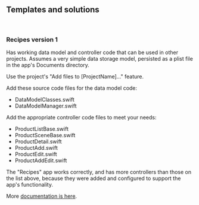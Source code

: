 ## Templates and solutions

<br>

### Recipes version 1

Has working data model and controller code that can be used in other projects. Assumes a very simple data storage model, persisted as a plist file in the app's Documents directory. 

Use the project's "Add files to [ProjectName]..." feature. 

Add these source code files for the data model code:
* DataModelClasses.swift 
* DataModelManager.swift

Add the appropriate controller code files to meet your needs:
* ProductListBase.swift
* ProductSceneBase.swift
* ProductDetail.swift
* ProductAdd.swift
* ProductEdit.swift
* ProductAddEdit.swift

The "Recipes" app works correctly, and has more controllers than those on the list above, because they were added and configured to support the app's functionality. 

More [documentation is here](https://dps923.ca/topics/info-template-v1). 

<br>
